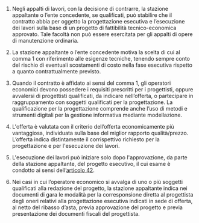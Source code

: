 1. Negli appalti di lavori, con la decisione di contrarre, la stazione appaltante o l’ente concedente, se qualificati, può stabilire che il contratto abbia per oggetto la progettazione esecutiva e l’esecuzione dei lavori sulla base di un progetto di fattibilità tecnico-economica approvato. Tale facoltà non può essere esercitata per gli appalti di opere di manutenzione ordinaria.

2. La stazione appaltante o l’ente concedente motiva la scelta di cui al comma 1 con riferimento alle esigenze tecniche, tenendo sempre conto del rischio di eventuali scostamenti di costo nella fase esecutiva rispetto a quanto contrattualmente previsto.

3. Quando il contratto è affidato ai sensi del comma 1, gli operatori economici devono possedere i requisiti prescritti per i progettisti, oppure avvalersi di progettisti qualificati, da indicare nell’offerta, o partecipare in raggruppamento con soggetti qualificati per la progettazione. La qualificazione per la progettazione comprende anche l’uso di metodi e strumenti digitali per la gestione informativa mediante modellazione.

4. L'offerta è valutata con il criterio dell’offerta economicamente più vantaggiosa, individuata sulla base del miglior rapporto qualità/prezzo. L’offerta indica distintamente il corrispettivo richiesto per la progettazione e per l'esecuzione dei lavori.

5. L'esecuzione dei lavori può iniziare solo dopo l'approvazione, da parte della stazione appaltante, del progetto esecutivo, il cui esame è condotto ai sensi dell’[articolo 42](/index.html?article=articolo-42&version=1).

6. Nei casi in cui l’operatore economico si avvalga di uno o più soggetti qualificati alla redazione del progetto, la stazione appaltante indica nei documenti di gara le modalità per la corresponsione diretta al progettista degli oneri relativi alla progettazione esecutiva indicati in sede di offerta, al netto del ribasso d’asta, previa approvazione del progetto e previa presentazione dei documenti fiscali del progettista.